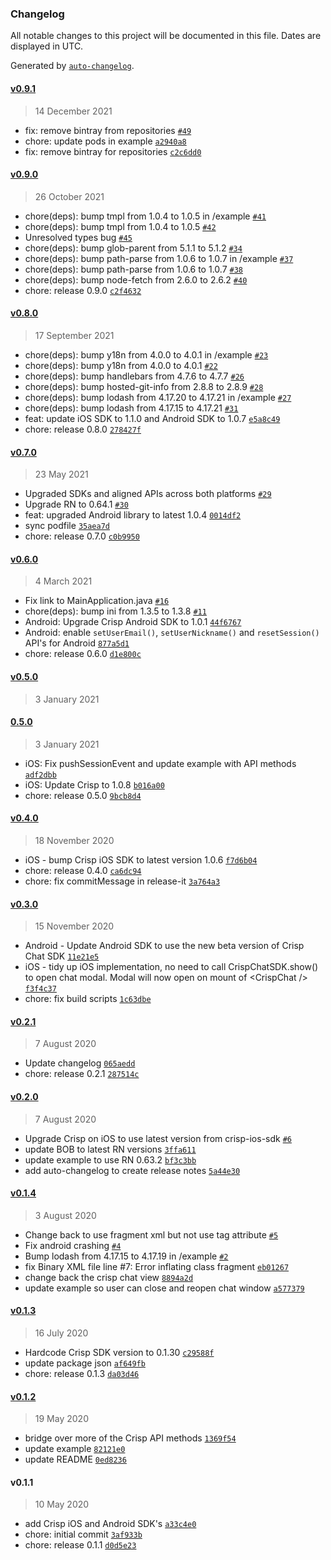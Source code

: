 ### Changelog

All notable changes to this project will be documented in this file. Dates are displayed in UTC.

Generated by [`auto-changelog`](https://github.com/CookPete/auto-changelog).

#### [v0.9.1](https://github.com/walterholohan/react-native-crisp-chat-sdk/compare/v0.9.0...v0.9.1)

> 14 December 2021

- fix: remove bintray from repositories [`#49`](https://github.com/walterholohan/react-native-crisp-chat-sdk/pull/49)
- chore: update pods in example [`a2940a8`](https://github.com/walterholohan/react-native-crisp-chat-sdk/commit/a2940a8e6be540ce85381c6163e3b85de47f398d)
- fix: remove bintray for repositories [`c2c6dd0`](https://github.com/walterholohan/react-native-crisp-chat-sdk/commit/c2c6dd08d97c34d97a8b8bb555dcd1c4fe2232d8)

#### [v0.9.0](https://github.com/walterholohan/react-native-crisp-chat-sdk/compare/v0.8.0...v0.9.0)

> 26 October 2021

- chore(deps): bump tmpl from 1.0.4 to 1.0.5 in /example [`#41`](https://github.com/walterholohan/react-native-crisp-chat-sdk/pull/41)
- chore(deps): bump tmpl from 1.0.4 to 1.0.5 [`#42`](https://github.com/walterholohan/react-native-crisp-chat-sdk/pull/42)
- Unresolved types bug [`#45`](https://github.com/walterholohan/react-native-crisp-chat-sdk/pull/45)
- chore(deps): bump glob-parent from 5.1.1 to 5.1.2 [`#34`](https://github.com/walterholohan/react-native-crisp-chat-sdk/pull/34)
- chore(deps): bump path-parse from 1.0.6 to 1.0.7 in /example [`#37`](https://github.com/walterholohan/react-native-crisp-chat-sdk/pull/37)
- chore(deps): bump path-parse from 1.0.6 to 1.0.7 [`#38`](https://github.com/walterholohan/react-native-crisp-chat-sdk/pull/38)
- chore(deps): bump node-fetch from 2.6.0 to 2.6.2 [`#40`](https://github.com/walterholohan/react-native-crisp-chat-sdk/pull/40)
- chore: release 0.9.0 [`c2f4632`](https://github.com/walterholohan/react-native-crisp-chat-sdk/commit/c2f463293bcc2d2562161e584c9f782aeb001322)

#### [v0.8.0](https://github.com/walterholohan/react-native-crisp-chat-sdk/compare/v0.7.0...v0.8.0)

> 17 September 2021

- chore(deps): bump y18n from 4.0.0 to 4.0.1 in /example [`#23`](https://github.com/walterholohan/react-native-crisp-chat-sdk/pull/23)
- chore(deps): bump y18n from 4.0.0 to 4.0.1 [`#22`](https://github.com/walterholohan/react-native-crisp-chat-sdk/pull/22)
- chore(deps): bump handlebars from 4.7.6 to 4.7.7 [`#26`](https://github.com/walterholohan/react-native-crisp-chat-sdk/pull/26)
- chore(deps): bump hosted-git-info from 2.8.8 to 2.8.9 [`#28`](https://github.com/walterholohan/react-native-crisp-chat-sdk/pull/28)
- chore(deps): bump lodash from 4.17.20 to 4.17.21 in /example [`#27`](https://github.com/walterholohan/react-native-crisp-chat-sdk/pull/27)
- chore(deps): bump lodash from 4.17.15 to 4.17.21 [`#31`](https://github.com/walterholohan/react-native-crisp-chat-sdk/pull/31)
- feat: update iOS SDK to 1.1.0 and Android SDK to 1.0.7 [`e5a8c49`](https://github.com/walterholohan/react-native-crisp-chat-sdk/commit/e5a8c49e57f8bc460816c4fb5b7ae5ea92f9bbb8)
- chore: release 0.8.0 [`278427f`](https://github.com/walterholohan/react-native-crisp-chat-sdk/commit/278427f4ba32477f7947c7fe3b5c5f42087812d5)

#### [v0.7.0](https://github.com/walterholohan/react-native-crisp-chat-sdk/compare/v0.6.0...v0.7.0)

> 23 May 2021

- Upgraded SDKs and aligned APIs across both platforms [`#29`](https://github.com/walterholohan/react-native-crisp-chat-sdk/pull/29)
- Upgrade RN to 0.64.1 [`#30`](https://github.com/walterholohan/react-native-crisp-chat-sdk/pull/30)
- feat: upgraded Android library to latest 1.0.4 [`0014df2`](https://github.com/walterholohan/react-native-crisp-chat-sdk/commit/0014df239f7515f79ae26a04e20588f350c9b3ad)
- sync podfile [`35aea7d`](https://github.com/walterholohan/react-native-crisp-chat-sdk/commit/35aea7d5e6c653107b1a8d830bff23a7f6f2aa65)
- chore: release 0.7.0 [`c0b9950`](https://github.com/walterholohan/react-native-crisp-chat-sdk/commit/c0b99508cec56ed3b0362b588a4df53412b629a8)

#### [v0.6.0](https://github.com/walterholohan/react-native-crisp-chat-sdk/compare/v0.5.0...v0.6.0)

> 4 March 2021

- Fix link to MainApplication.java [`#16`](https://github.com/walterholohan/react-native-crisp-chat-sdk/pull/16)
- chore(deps): bump ini from 1.3.5 to 1.3.8 [`#11`](https://github.com/walterholohan/react-native-crisp-chat-sdk/pull/11)
- Android: Upgrade Crisp Android SDK to 1.0.1 [`44f6767`](https://github.com/walterholohan/react-native-crisp-chat-sdk/commit/44f6767c663ed280f12b2a6a04c996b7f1fd30e0)
- Android: enable `setUserEmail()`, `setUserNickname()` and `resetSession()` API's for Android [`877a5d1`](https://github.com/walterholohan/react-native-crisp-chat-sdk/commit/877a5d1e38a0d9c15158f6885134a91f00c4376a)
- chore: release 0.6.0 [`d1e800c`](https://github.com/walterholohan/react-native-crisp-chat-sdk/commit/d1e800c80fc10babbb766051a83c3995488d97be)

#### [v0.5.0](https://github.com/walterholohan/react-native-crisp-chat-sdk/compare/0.5.0...v0.5.0)

> 3 January 2021

#### [0.5.0](https://github.com/walterholohan/react-native-crisp-chat-sdk/compare/v0.4.0...0.5.0)

> 3 January 2021

- iOS: Fix pushSessionEvent and update example with API methods [`adf2dbb`](https://github.com/walterholohan/react-native-crisp-chat-sdk/commit/adf2dbb24a167c00316aa30402b5c3b91be70e33)
- iOS: Update Crisp to 1.0.8 [`b016a00`](https://github.com/walterholohan/react-native-crisp-chat-sdk/commit/b016a00013f6b7213679ba78eb51d9199dfb20e5)
- chore: release 0.5.0 [`9bcb8d4`](https://github.com/walterholohan/react-native-crisp-chat-sdk/commit/9bcb8d4063c07f3537f3de492108c370fc772686)

#### [v0.4.0](https://github.com/walterholohan/react-native-crisp-chat-sdk/compare/v0.3.0...v0.4.0)

> 18 November 2020

- iOS - bump Crisp iOS SDK to latest version 1.0.6 [`f7d6b04`](https://github.com/walterholohan/react-native-crisp-chat-sdk/commit/f7d6b04dbcfc0acde6e2edec71f92963a69d0ff8)
- chore: release 0.4.0 [`ca6dc94`](https://github.com/walterholohan/react-native-crisp-chat-sdk/commit/ca6dc94c0abb4765ab0dc0430b08e8d9ec143b0f)
- chore: fix commitMessage in release-it [`3a764a3`](https://github.com/walterholohan/react-native-crisp-chat-sdk/commit/3a764a344887d861927dcef7397624192b7e973f)

#### [v0.3.0](https://github.com/walterholohan/react-native-crisp-chat-sdk/compare/v0.2.1...v0.3.0)

> 15 November 2020

- Android - Update Android SDK to use the new beta version of Crisp Chat SDK [`11e21e5`](https://github.com/walterholohan/react-native-crisp-chat-sdk/commit/11e21e53be2db4f1d260c842bb0e67ba1b4c484b)
- iOS - tidy up iOS implementation, no need to call CrispChatSDK.show() to open chat modal. Modal will now open on mount of &lt;CrispChat /&gt; [`f3f4c37`](https://github.com/walterholohan/react-native-crisp-chat-sdk/commit/f3f4c376442f8fd65785693b8d7ce60c02ff2485)
- chore: fix build scripts [`1c63dbe`](https://github.com/walterholohan/react-native-crisp-chat-sdk/commit/1c63dbee82f37c6c376fd5c05c15831d60d493d3)

#### [v0.2.1](https://github.com/walterholohan/react-native-crisp-chat-sdk/compare/v0.2.0...v0.2.1)

> 7 August 2020

- Update changelog [`065aedd`](https://github.com/walterholohan/react-native-crisp-chat-sdk/commit/065aeddfbc5300f7f465be7e6917c633393f0382)
- chore: release 0.2.1 [`287514c`](https://github.com/walterholohan/react-native-crisp-chat-sdk/commit/287514c890218e0a39f9d0d0d7075881f1aee482)

#### [v0.2.0](https://github.com/walterholohan/react-native-crisp-chat-sdk/compare/v0.1.4...v0.2.0)

> 7 August 2020

- Upgrade Crisp on iOS to use latest version from crisp-ios-sdk [`#6`](https://github.com/walterholohan/react-native-crisp-chat-sdk/pull/6)
- update BOB to latest RN versions [`3ffa611`](https://github.com/walterholohan/react-native-crisp-chat-sdk/commit/3ffa611d8e2293f2f26cd52ae82858286217d05a)
- update example to use RN 0.63.2 [`bf3c3bb`](https://github.com/walterholohan/react-native-crisp-chat-sdk/commit/bf3c3bb0e8d50be87191f8b84ab79fc9733b0621)
- add auto-changelog to create release notes [`5a44e30`](https://github.com/walterholohan/react-native-crisp-chat-sdk/commit/5a44e30696e95ed6afeb0a04d1ff6381b51724b8)

#### [v0.1.4](https://github.com/walterholohan/react-native-crisp-chat-sdk/compare/v0.1.3...v0.1.4)

> 3 August 2020

- Change back to use fragment xml but not use tag attribute [`#5`](https://github.com/walterholohan/react-native-crisp-chat-sdk/pull/5)
- Fix android crashing [`#4`](https://github.com/walterholohan/react-native-crisp-chat-sdk/pull/4)
- Bump lodash from 4.17.15 to 4.17.19 in /example [`#2`](https://github.com/walterholohan/react-native-crisp-chat-sdk/pull/2)
- fix Binary XML file line #7: Error inflating class fragment [`eb01267`](https://github.com/walterholohan/react-native-crisp-chat-sdk/commit/eb01267d0ed9ac8835c738bcb5020bc6c99e85b9)
- change back the crisp chat view [`8894a2d`](https://github.com/walterholohan/react-native-crisp-chat-sdk/commit/8894a2d0f701f41360828687498ecbe21da412ea)
- update example so user can close and reopen chat window [`a577379`](https://github.com/walterholohan/react-native-crisp-chat-sdk/commit/a577379ad6dc8397f540295ad588845fdfac7f05)

#### [v0.1.3](https://github.com/walterholohan/react-native-crisp-chat-sdk/compare/v0.1.2...v0.1.3)

> 16 July 2020

- Hardcode Crisp SDK version to 0.1.30 [`c29588f`](https://github.com/walterholohan/react-native-crisp-chat-sdk/commit/c29588f8f5b96d43841c1fa7aea1e3917f7439b9)
- update package json [`af649fb`](https://github.com/walterholohan/react-native-crisp-chat-sdk/commit/af649fbdc5319688b2980ec5aabf95fe9862e625)
- chore: release 0.1.3 [`da03d46`](https://github.com/walterholohan/react-native-crisp-chat-sdk/commit/da03d4680ddcb7e5d1dd417f011dbc88e6f72a3a)

#### [v0.1.2](https://github.com/walterholohan/react-native-crisp-chat-sdk/compare/v0.1.1...v0.1.2)

> 19 May 2020

- bridge over more of the Crisp API methods [`1369f54`](https://github.com/walterholohan/react-native-crisp-chat-sdk/commit/1369f549ce43068eedf732429a6cb7878c324426)
- update example [`82121e0`](https://github.com/walterholohan/react-native-crisp-chat-sdk/commit/82121e0e98b27abe8757d51721f1175708d376db)
- update README [`0ed8236`](https://github.com/walterholohan/react-native-crisp-chat-sdk/commit/0ed8236d3f008869cb8030f4a6c3b9dcd665d9d6)

#### v0.1.1

> 10 May 2020

- add Crisp iOS and Android SDK's [`a33c4e0`](https://github.com/walterholohan/react-native-crisp-chat-sdk/commit/a33c4e0ba94fe08d592fcd1e8534e7a39def3044)
- chore: initial commit [`3af933b`](https://github.com/walterholohan/react-native-crisp-chat-sdk/commit/3af933b44023e8c1cdbec50baeb4164e3fd4bc2f)
- chore: release 0.1.1 [`d0d5e23`](https://github.com/walterholohan/react-native-crisp-chat-sdk/commit/d0d5e230ab52b77f78c6dac3c4f4b7200846bdd2)
